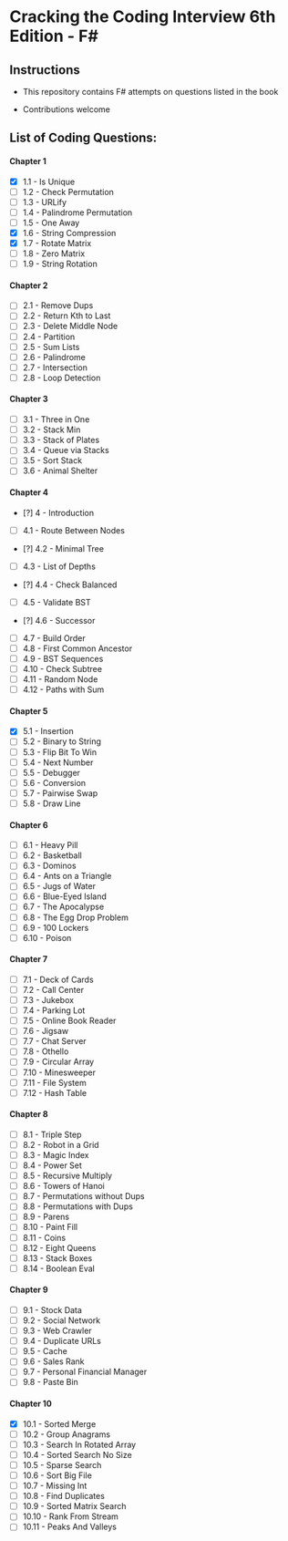 # Cracking the Coding Interview 6th Edition - F#

## Instructions

- This repository contains F# attempts on questions listed in the book

- Contributions welcome

## List of Coding Questions:

#### Chapter 1 
- [x] 1.1 - Is Unique
- [ ] 1.2 - Check Permutation
- [ ] 1.3 - URLify
- [ ] 1.4 - Palindrome Permutation
- [ ] 1.5 - One Away
- [X] 1.6 - String Compression
- [x] 1.7 - Rotate Matrix
- [ ] 1.8 - Zero Matrix
- [ ] 1.9 - String Rotation 

#### Chapter 2 
- [ ] 2.1 - Remove Dups
- [ ] 2.2 - Return Kth to Last
- [ ] 2.3 - Delete Middle Node
- [ ] 2.4 - Partition
- [ ] 2.5 - Sum Lists
- [ ] 2.6 - Palindrome
- [ ] 2.7 - Intersection
- [ ] 2.8 - Loop Detection

#### Chapter 3 
- [ ] 3.1 - Three in One
- [ ] 3.2 - Stack Min
- [ ] 3.3 - Stack of Plates
- [ ] 3.4 - Queue via Stacks
- [ ] 3.5 - Sort Stack
- [ ] 3.6 - Animal Shelter

#### Chapter 4
- [?] 4 - Introduction
- [ ] 4.1 - Route Between Nodes
- [?] 4.2 - Minimal Tree
- [ ] 4.3 - List of Depths
- [?] 4.4 - Check Balanced
- [ ] 4.5 - Validate BST
- [?] 4.6 - Successor
- [ ] 4.7 - Build Order
- [ ] 4.8 - First Common Ancestor
- [ ] 4.9 - BST Sequences
- [ ] 4.10 - Check Subtree
- [ ] 4.11 - Random Node
- [ ] 4.12 - Paths with Sum

#### Chapter 5
- [x] 5.1 - Insertion
- [ ] 5.2 - Binary to String
- [ ] 5.3 - Flip Bit To Win
- [ ] 5.4 - Next Number
- [ ] 5.5 - Debugger
- [ ] 5.6 - Conversion
- [ ] 5.7 - Pairwise Swap
- [ ] 5.8 - Draw Line

#### Chapter 6
- [ ] 6.1 - Heavy Pill
- [ ] 6.2 - Basketball
- [ ] 6.3 - Dominos
- [ ] 6.4 - Ants on a Triangle
- [ ] 6.5 - Jugs of Water
- [ ] 6.6 - Blue-Eyed Island
- [ ] 6.7 - The Apocalypse
- [ ] 6.8 - The Egg Drop Problem
- [ ] 6.9 - 100 Lockers
- [ ] 6.10 - Poison

#### Chapter 7
- [ ] 7.1 - Deck of Cards
- [ ] 7.2 - Call Center
- [ ] 7.3 - Jukebox
- [ ] 7.4 - Parking Lot
- [ ] 7.5 - Online Book Reader
- [ ] 7.6 - Jigsaw
- [ ] 7.7 - Chat Server
- [ ] 7.8 - Othello
- [ ] 7.9 - Circular Array
- [ ] 7.10 - Minesweeper
- [ ] 7.11 - File System
- [ ] 7.12 - Hash Table

#### Chapter 8
- [ ] 8.1 - Triple Step
- [ ] 8.2 - Robot in a Grid
- [ ] 8.3 - Magic Index
- [ ] 8.4 - Power Set
- [ ] 8.5 - Recursive Multiply
- [ ] 8.6 - Towers of Hanoi
- [ ] 8.7 - Permutations without Dups
- [ ] 8.8 - Permutations with Dups
- [ ] 8.9 - Parens
- [ ] 8.10 - Paint Fill
- [ ] 8.11 - Coins
- [ ] 8.12 - Eight Queens
- [ ] 8.13 - Stack Boxes
- [ ] 8.14 - Boolean Eval

#### Chapter 9
- [ ] 9.1 - Stock Data
- [ ] 9.2 - Social Network
- [ ] 9.3 - Web Crawler
- [ ] 9.4 - Duplicate URLs
- [ ] 9.5 - Cache
- [ ] 9.6 - Sales Rank
- [ ] 9.7 - Personal Financial Manager
- [ ] 9.8 - Paste Bin

#### Chapter 10
- [x] 10.1 - Sorted Merge
- [ ] 10.2 - Group Anagrams
- [ ] 10.3 - Search In Rotated Array
- [ ] 10.4 - Sorted Search No Size
- [ ] 10.5 - Sparse Search
- [ ] 10.6 - Sort Big File
- [ ] 10.7 - Missing Int
- [ ] 10.8 - Find Duplicates
- [ ] 10.9 - Sorted Matrix Search
- [ ] 10.10 - Rank From Stream
- [ ] 10.11 - Peaks And Valleys

<br>





